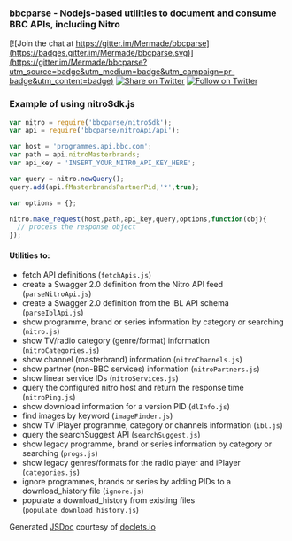 ### bbcparse - Nodejs-based utilities to document and consume BBC APIs, including Nitro

[![Join the chat at https://gitter.im/Mermade/bbcparse](https://badges.gitter.im/Mermade/bbcparse.svg)](https://gitter.im/Mermade/bbcparse?utm_source=badge&utm_medium=badge&utm_campaign=pr-badge&utm_content=badge)
[![Share on Twitter][twitter-image]][twitter-link]
[![Follow on Twitter][twitterFollow-image]][twitterFollow-link]

### Example of using nitroSdk.js

````javascript
var nitro = require('bbcparse/nitroSdk');
var api = require('bbcparse/nitroApi/api');

var host = 'programmes.api.bbc.com';
var path = api.nitroMasterbrands;
var api_key = 'INSERT_YOUR_NITRO_API_KEY_HERE';

var query = nitro.newQuery();
query.add(api.fMasterbrandsPartnerPid,'*',true);

var options = {};

nitro.make_request(host,path,api_key,query,options,function(obj){
  // process the response object
});
````

#### Utilities to:
* fetch API definitions (`fetchApis.js`)
* create a Swagger 2.0 definition from the Nitro API feed (`parseNitroApi.js`)
* create a Swagger 2.0 definition from the iBL API schema (`parseIblApi.js`)
* show programme, brand or series information by category or searching (`nitro.js`)
* show TV/radio category (genre/format) information (`nitroCategories.js`)
* show channel (masterbrand) information (`nitroChannels.js`)
* show partner (non-BBC services) information (`nitroPartners.js`)
* show linear service IDs (`nitroServices.js`)
* query the configured nitro host and return the response time (`nitroPing.js`)
* show download information for a version PID (`dlInfo.js`)
* find images by keyword (`imageFinder.js`)
* show TV iPlayer programme, category or channels information (`ibl.js`)
* query the searchSuggest API (`searchSuggest.js`)
* show legacy programme, brand or series information by category or searching (`progs.js`)
* show legacy genres/formats for the radio player and iPlayer (`categories.js`)
* ignore programmes, brands or series by adding PIDs to a download_history file (`ignore.js`)
* populate a download_history from existing files (`populate_download_history.js`)

Generated [JSDoc](https://doclets.io/Mermade/bbcparse/master) courtesy of [doclets.io](http://doclets.io)

[twitter-image]: https://img.shields.io/twitter/url/http/PermittedSoc.svg?style=social
[twitter-link]: https://twitter.com/share?source=tweetbutton&text=BBC%20Nitro%20API%20parser%20Via%20%40PermittedSoc&url=https%3A%2F%2Fgithub.com%2FMermade%2Fbbcparse
[twitterFollow-image]: https://img.shields.io/twitter/follow/PermittedSoc.svg?style=social
[twitterFollow-link]: https://twitter.com/intent/follow?screen_name=PermittedSoc
